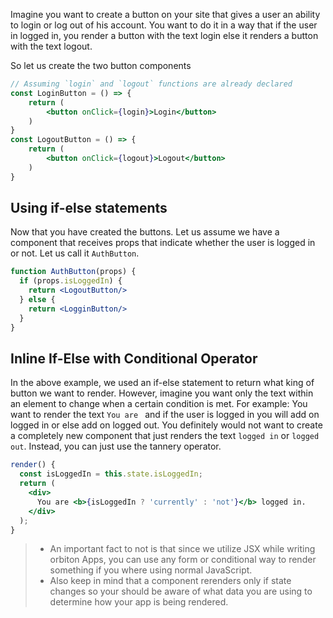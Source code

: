 Imagine you want to create a button on your site that gives a user an ability to login or log out of his account. You want to do it in a way that if the user in logged in, you render a button with the text login else it renders a button with the text logout.

So let us create the two button components
```jsx
// Assuming `login` and `logout` functions are already declared
const LoginButton = () => {
	return (
		<button onClick={login}>Login</button>
	)
}
const LogoutButton = () => {
	return (
		<button onClick={logout}>Logout</button>
	)
}
```

## Using if-else statements
Now that you have created the buttons. Let us assume we have a component that receives props that indicate whether the user is logged in or not. Let us call it `AuthButton`.
```jsx
function AuthButton(props) {
  if (props.isLoggedIn) {
    return <LogoutButton/>
  } else {
    return <LogginButton/>
  }
}
```

## Inline If-Else with Conditional Operator

In the above example, we used an if-else statement to return what king of button we want to render. However, imagine you want only the text within an element to change when a certain condition is met. For example:
You want to render the text `You are ` and if the user is logged in you will add on logged in or else add on logged out. 
You definitely would not want to create a completely new component that just renders the text `logged in` or `logged out`. Instead, you can just use the tannery operator.

```jsx
render() {
  const isLoggedIn = this.state.isLoggedIn;
  return (
    <div>
      You are <b>{isLoggedIn ? 'currently' : 'not'}</b> logged in.
    </div>
  );
}
```

>  - An important fact to not is that since we utilize JSX while writing orbiton Apps, you can use any form or conditional way to render something if you where using normal JavaScript.
> - Also keep in mind that a component rerenders only if state changes so your should be aware of what data you are using to determine how your app is being rendered. 
